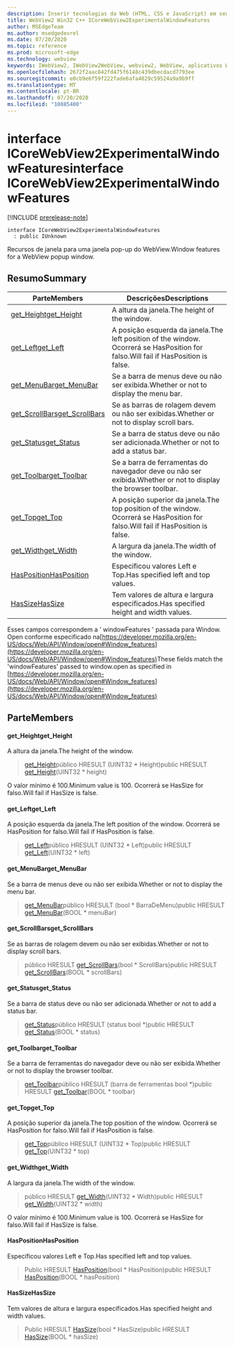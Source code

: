 ```yaml
---
description: Inserir tecnologias da Web (HTML, CSS e JavaScript) em seus aplicativos nativos com o controle WebView2 do Microsoft Edge
title: WebView2 Win32 C++ ICoreWebView2ExperimentalWindowFeatures
author: MSEdgeTeam
ms.author: msedgedevrel
ms.date: 07/20/2020
ms.topic: reference
ms.prod: microsoft-edge
ms.technology: webview
keywords: IWebView2, IWebView2WebView, webview2, WebView, aplicativos Win32, Win32, Edge, ICoreWebView2, ICoreWebView2Controller, controle do navegador, HTML Edge, ICoreWebView2ExperimentalWindowFeatures
ms.openlocfilehash: 2672f2aac842fd475f6148c439dbecdacd7793ee
ms.sourcegitcommit: e0cb9e6f59f222fade6afa4829c59524a9a9b9ff
ms.translationtype: MT
ms.contentlocale: pt-BR
ms.lasthandoff: 07/20/2020
ms.locfileid: "10885400"
---
```

# <span data-ttu-id="aaae1-104">interface ICoreWebView2ExperimentalWindowFeatures</span><span class="sxs-lookup"><span data-stu-id="aaae1-104">interface ICoreWebView2ExperimentalWindowFeatures</span></span> 

[!INCLUDE [prerelease-note](../../includes/prerelease-note.md)]

```
interface ICoreWebView2ExperimentalWindowFeatures
  : public IUnknown
```

<span data-ttu-id="aaae1-105">Recursos de janela para uma janela pop-up do WebView.</span><span class="sxs-lookup"><span data-stu-id="aaae1-105">Window features for a WebView popup window.</span></span>

## <span data-ttu-id="aaae1-106">Resumo</span><span class="sxs-lookup"><span data-stu-id="aaae1-106">Summary</span></span>

 <span data-ttu-id="aaae1-107">Parte</span><span class="sxs-lookup"><span data-stu-id="aaae1-107">Members</span></span>                        | <span data-ttu-id="aaae1-108">Descrições</span><span class="sxs-lookup"><span data-stu-id="aaae1-108">Descriptions</span></span>
--------------------------------|---------------------------------------------
[<span data-ttu-id="aaae1-109">get_Height</span><span class="sxs-lookup"><span data-stu-id="aaae1-109">get_Height</span></span>](#get_height) | <span data-ttu-id="aaae1-110">A altura da janela.</span><span class="sxs-lookup"><span data-stu-id="aaae1-110">The height of the window.</span></span>
[<span data-ttu-id="aaae1-111">get_Left</span><span class="sxs-lookup"><span data-stu-id="aaae1-111">get_Left</span></span>](#get_left) | <span data-ttu-id="aaae1-112">A posição esquerda da janela.</span><span class="sxs-lookup"><span data-stu-id="aaae1-112">The left position of the window.</span></span> <span data-ttu-id="aaae1-113">Ocorrerá se HasPosition for falso.</span><span class="sxs-lookup"><span data-stu-id="aaae1-113">Will fail if HasPosition is false.</span></span>
[<span data-ttu-id="aaae1-114">get_MenuBar</span><span class="sxs-lookup"><span data-stu-id="aaae1-114">get_MenuBar</span></span>](#get_menubar) | <span data-ttu-id="aaae1-115">Se a barra de menus deve ou não ser exibida.</span><span class="sxs-lookup"><span data-stu-id="aaae1-115">Whether or not to display the menu bar.</span></span>
[<span data-ttu-id="aaae1-116">get_ScrollBars</span><span class="sxs-lookup"><span data-stu-id="aaae1-116">get_ScrollBars</span></span>](#get_scrollbars) | <span data-ttu-id="aaae1-117">Se as barras de rolagem devem ou não ser exibidas.</span><span class="sxs-lookup"><span data-stu-id="aaae1-117">Whether or not to display scroll bars.</span></span>
[<span data-ttu-id="aaae1-118">get_Status</span><span class="sxs-lookup"><span data-stu-id="aaae1-118">get_Status</span></span>](#get_status) | <span data-ttu-id="aaae1-119">Se a barra de status deve ou não ser adicionada.</span><span class="sxs-lookup"><span data-stu-id="aaae1-119">Whether or not to add a status bar.</span></span>
[<span data-ttu-id="aaae1-120">get_Toolbar</span><span class="sxs-lookup"><span data-stu-id="aaae1-120">get_Toolbar</span></span>](#get_toolbar) | <span data-ttu-id="aaae1-121">Se a barra de ferramentas do navegador deve ou não ser exibida.</span><span class="sxs-lookup"><span data-stu-id="aaae1-121">Whether or not to display the browser toolbar.</span></span>
[<span data-ttu-id="aaae1-122">get_Top</span><span class="sxs-lookup"><span data-stu-id="aaae1-122">get_Top</span></span>](#get_top) | <span data-ttu-id="aaae1-123">A posição superior da janela.</span><span class="sxs-lookup"><span data-stu-id="aaae1-123">The top position of the window.</span></span> <span data-ttu-id="aaae1-124">Ocorrerá se HasPosition for falso.</span><span class="sxs-lookup"><span data-stu-id="aaae1-124">Will fail if HasPosition is false.</span></span>
[<span data-ttu-id="aaae1-125">get_Width</span><span class="sxs-lookup"><span data-stu-id="aaae1-125">get_Width</span></span>](#get_width) | <span data-ttu-id="aaae1-126">A largura da janela.</span><span class="sxs-lookup"><span data-stu-id="aaae1-126">The width of the window.</span></span>
[<span data-ttu-id="aaae1-127">HasPosition</span><span class="sxs-lookup"><span data-stu-id="aaae1-127">HasPosition</span></span>](#hasposition) | <span data-ttu-id="aaae1-128">Especificou valores Left e Top.</span><span class="sxs-lookup"><span data-stu-id="aaae1-128">Has specified left and top values.</span></span>
[<span data-ttu-id="aaae1-129">HasSize</span><span class="sxs-lookup"><span data-stu-id="aaae1-129">HasSize</span></span>](#hassize) | <span data-ttu-id="aaae1-130">Tem valores de altura e largura especificados.</span><span class="sxs-lookup"><span data-stu-id="aaae1-130">Has specified height and width values.</span></span>

<span data-ttu-id="aaae1-131">Esses campos correspondem a ' windowFeatures ' passada para Window. Open conforme especificado na[https://developer.mozilla.org/en-US/docs/Web/API/Window/open#Window_features](https://developer.mozilla.org/en-US/docs/Web/API/Window/open#Window_features)</span><span class="sxs-lookup"><span data-stu-id="aaae1-131">These fields match the 'windowFeatures' passed to window.open as specified in [https://developer.mozilla.org/en-US/docs/Web/API/Window/open#Window_features](https://developer.mozilla.org/en-US/docs/Web/API/Window/open#Window_features)</span></span>

## <span data-ttu-id="aaae1-132">Parte</span><span class="sxs-lookup"><span data-stu-id="aaae1-132">Members</span></span>

#### <span data-ttu-id="aaae1-133">get_Height</span><span class="sxs-lookup"><span data-stu-id="aaae1-133">get_Height</span></span> 

<span data-ttu-id="aaae1-134">A altura da janela.</span><span class="sxs-lookup"><span data-stu-id="aaae1-134">The height of the window.</span></span>

> <span data-ttu-id="aaae1-135">[get_Height](#get_height)público HRESULT (UINT32 \* Height)</span><span class="sxs-lookup"><span data-stu-id="aaae1-135">public HRESULT [get_Height](#get_height)(UINT32 \* height)</span></span>

<span data-ttu-id="aaae1-136">O valor mínimo é 100.</span><span class="sxs-lookup"><span data-stu-id="aaae1-136">Minimum value is 100.</span></span> <span data-ttu-id="aaae1-137">Ocorrerá se HasSize for falso.</span><span class="sxs-lookup"><span data-stu-id="aaae1-137">Will fail if HasSize is false.</span></span>

#### <span data-ttu-id="aaae1-138">get_Left</span><span class="sxs-lookup"><span data-stu-id="aaae1-138">get_Left</span></span> 

<span data-ttu-id="aaae1-139">A posição esquerda da janela.</span><span class="sxs-lookup"><span data-stu-id="aaae1-139">The left position of the window.</span></span> <span data-ttu-id="aaae1-140">Ocorrerá se HasPosition for falso.</span><span class="sxs-lookup"><span data-stu-id="aaae1-140">Will fail if HasPosition is false.</span></span>

> <span data-ttu-id="aaae1-141">[get_Left](#get_left)público HRESULT (UINT32 \* Left)</span><span class="sxs-lookup"><span data-stu-id="aaae1-141">public HRESULT [get_Left](#get_left)(UINT32 \* left)</span></span>

#### <span data-ttu-id="aaae1-142">get_MenuBar</span><span class="sxs-lookup"><span data-stu-id="aaae1-142">get_MenuBar</span></span> 

<span data-ttu-id="aaae1-143">Se a barra de menus deve ou não ser exibida.</span><span class="sxs-lookup"><span data-stu-id="aaae1-143">Whether or not to display the menu bar.</span></span>

> <span data-ttu-id="aaae1-144">[get_MenuBar](#get_menubar)público HRESULT (bool \* BarraDeMenu)</span><span class="sxs-lookup"><span data-stu-id="aaae1-144">public HRESULT [get_MenuBar](#get_menubar)(BOOL \* menuBar)</span></span>

#### <span data-ttu-id="aaae1-145">get_ScrollBars</span><span class="sxs-lookup"><span data-stu-id="aaae1-145">get_ScrollBars</span></span> 

<span data-ttu-id="aaae1-146">Se as barras de rolagem devem ou não ser exibidas.</span><span class="sxs-lookup"><span data-stu-id="aaae1-146">Whether or not to display scroll bars.</span></span>

> <span data-ttu-id="aaae1-147">público HRESULT [get_ScrollBars](#get_scrollbars)(bool \* ScrollBars)</span><span class="sxs-lookup"><span data-stu-id="aaae1-147">public HRESULT [get_ScrollBars](#get_scrollbars)(BOOL \* scrollBars)</span></span>

#### <span data-ttu-id="aaae1-148">get_Status</span><span class="sxs-lookup"><span data-stu-id="aaae1-148">get_Status</span></span> 

<span data-ttu-id="aaae1-149">Se a barra de status deve ou não ser adicionada.</span><span class="sxs-lookup"><span data-stu-id="aaae1-149">Whether or not to add a status bar.</span></span>

> <span data-ttu-id="aaae1-150">[get_Status](#get_status)público HRESULT (status bool \*)</span><span class="sxs-lookup"><span data-stu-id="aaae1-150">public HRESULT [get_Status](#get_status)(BOOL \* status)</span></span>

#### <span data-ttu-id="aaae1-151">get_Toolbar</span><span class="sxs-lookup"><span data-stu-id="aaae1-151">get_Toolbar</span></span> 

<span data-ttu-id="aaae1-152">Se a barra de ferramentas do navegador deve ou não ser exibida.</span><span class="sxs-lookup"><span data-stu-id="aaae1-152">Whether or not to display the browser toolbar.</span></span>

> <span data-ttu-id="aaae1-153">[get_Toolbar](#get_toolbar)público HRESULT (barra de ferramentas bool \*)</span><span class="sxs-lookup"><span data-stu-id="aaae1-153">public HRESULT [get_Toolbar](#get_toolbar)(BOOL \* toolbar)</span></span>

#### <span data-ttu-id="aaae1-154">get_Top</span><span class="sxs-lookup"><span data-stu-id="aaae1-154">get_Top</span></span> 

<span data-ttu-id="aaae1-155">A posição superior da janela.</span><span class="sxs-lookup"><span data-stu-id="aaae1-155">The top position of the window.</span></span> <span data-ttu-id="aaae1-156">Ocorrerá se HasPosition for falso.</span><span class="sxs-lookup"><span data-stu-id="aaae1-156">Will fail if HasPosition is false.</span></span>

> <span data-ttu-id="aaae1-157">[get_Top](#get_top)público HRESULT (UINT32 \* Top)</span><span class="sxs-lookup"><span data-stu-id="aaae1-157">public HRESULT [get_Top](#get_top)(UINT32 \* top)</span></span>

#### <span data-ttu-id="aaae1-158">get_Width</span><span class="sxs-lookup"><span data-stu-id="aaae1-158">get_Width</span></span> 

<span data-ttu-id="aaae1-159">A largura da janela.</span><span class="sxs-lookup"><span data-stu-id="aaae1-159">The width of the window.</span></span>

> <span data-ttu-id="aaae1-160">público HRESULT [get_Width](#get_width)(UINT32 \* Width)</span><span class="sxs-lookup"><span data-stu-id="aaae1-160">public HRESULT [get_Width](#get_width)(UINT32 \* width)</span></span>

<span data-ttu-id="aaae1-161">O valor mínimo é 100.</span><span class="sxs-lookup"><span data-stu-id="aaae1-161">Minimum value is 100.</span></span> <span data-ttu-id="aaae1-162">Ocorrerá se HasSize for falso.</span><span class="sxs-lookup"><span data-stu-id="aaae1-162">Will fail if HasSize is false.</span></span>

#### <span data-ttu-id="aaae1-163">HasPosition</span><span class="sxs-lookup"><span data-stu-id="aaae1-163">HasPosition</span></span> 

<span data-ttu-id="aaae1-164">Especificou valores Left e Top.</span><span class="sxs-lookup"><span data-stu-id="aaae1-164">Has specified left and top values.</span></span>

> <span data-ttu-id="aaae1-165">Public HRESULT [HasPosition](#hasposition)(bool \* HasPosition)</span><span class="sxs-lookup"><span data-stu-id="aaae1-165">public HRESULT [HasPosition](#hasposition)(BOOL \* hasPosition)</span></span>

#### <span data-ttu-id="aaae1-166">HasSize</span><span class="sxs-lookup"><span data-stu-id="aaae1-166">HasSize</span></span> 

<span data-ttu-id="aaae1-167">Tem valores de altura e largura especificados.</span><span class="sxs-lookup"><span data-stu-id="aaae1-167">Has specified height and width values.</span></span>

> <span data-ttu-id="aaae1-168">Public HRESULT [HasSize](#hassize)(bool \* HasSize)</span><span class="sxs-lookup"><span data-stu-id="aaae1-168">public HRESULT [HasSize](#hassize)(BOOL \* hasSize)</span></span>

